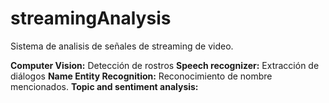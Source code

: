 # streamingAnalysis
Sistema de analisis de señales de streaming de video.

**Computer Vision:** Detección de rostros
**Speech recognizer:** Extracción de diálogos
**Name Entity Recognition:** Reconocimiento de nombre mencionados.
**Topic and sentiment analysis:**

